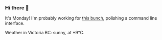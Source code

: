 ### Hi there :wave:

It's Monday! I'm probably working for [this bunch](https://github.com/kohofinancial), polishing a command line interface.

Weather in Victoria BC: sunny, at +9°C.

